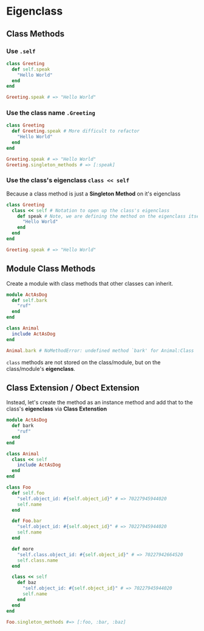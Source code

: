 # Eigenclass

## Class Methods

### Use `.self`
```ruby
class Greeting
  def self.speak
    "Hello World"
  end
end

Greeting.speak # => "Hello World"
```

### Use the class name `.Greeting`
```ruby
class Greeting
  def Greeting.speak # More difficult to refactor
    "Hello World"
  end
end

Greeting.speak # => "Hello World"
Greeting.singleton_methods # => [:speak] 
```

### Use the class's eigenclass `class << self`

Because a class method is just a **Singleton Method** on it's eigenclass
```ruby
class Greeting
  class << self # Notation to open up the class's eigenclass
    def speak # Note, we are defining the method on the eigenclass itself.
      "Hello World"
    end
  end
end

Greeting.speak # => "Hello World"
```

## Module Class Methods

Create a module with class methods that other classes can inherit.

```ruby
module ActAsDog
  def self.bark
    "ruf"
  end
end

class Animal
  include ActAsDog
end

Animal.bark # NoMethodError: undefined method `bark' for Animal:Class
```
`class` methods are not stored on the class/module, but on the class/module's **eigenclass**.

## Class Extension / Obect Extension

Instead, let's create the method as an instance method and add that to the class's **eigenclass** via **Class Extenstion**
```ruby
module ActAsDog
  def bark
    "ruf"
  end
end

class Animal
  class << self
    include ActAsDog
  end
end
```

```ruby
class Foo
  def self.foo
    "self.object_id: #{self.object_id}" # => 70227945944020
    self.name
  end

  def Foo.bar
    "self.object_id: #{self.object_id}" # => 70227945944020
    self.name
  end

  def more
    "self.class.object_id: #{self.object_id}" # => 70227942664520
    self.class.name
  end

  class << self
    def baz
      "self.object_id: #{self.object_id}" # => 70227945944020
      self.name
    end
  end
end

Foo.singleton_methods #=> [:foo, :bar, :baz]
```